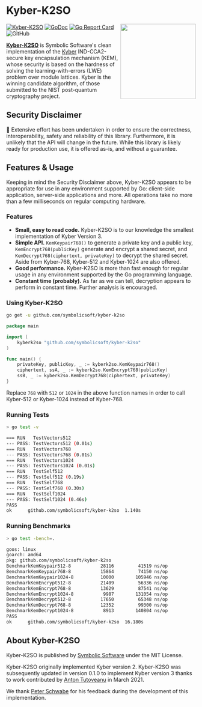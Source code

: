# Kyber-K2SO

<img src="assets/kyber-k2so.png" align="right" height="200" width="200"/>

[![Kyber-K2SO](https://github.com/symbolicsoft/kyber-k2so/workflows/Kyber-K2SO/badge.svg)](https://github.com/symbolicsoft/kyber-k2so/actions)
[![GoDoc](https://godoc.org/github.com/symbolicsoft/kyber-k2so?status.svg)](https://pkg.go.dev/github.com/symbolicsoft/kyber-k2so?tab=overview)
[![Go Report Card](https://goreportcard.com/badge/github.com/symbolicsoft/kyber-k2so)](https://goreportcard.com/report/github.com/symbolicsoft/kyber-k2so)
![GitHub](https://img.shields.io/github/license/symbolicsoft/kyber-k2so)

**[Kyber-K2SO](https://github.com/symbolicsoft/kyber-k2so)** is Symbolic Software's clean implementation of the [Kyber](https://pq-crystals.org/kyber/) IND-CCA2-secure key encapsulation mechanism (KEM), whose security is based on the hardness of solving the learning-with-errors (LWE) problem over module lattices. Kyber is the winning candidate algorithm, of those submitted to the NIST post-quantum cryptography project.

## Security Disclaimer

🚨 Extensive effort has been undertaken in order to ensure the correctness, interoperability, safety and reliability of this library. Furthermore, it is unlikely that the API will change in the future. While this library is likely ready for production use, it is offered as-is, and without a guarantee.

## Features & Usage

Keeping in mind the Security Disclaimer above, Kyber-K2SO appears to be appropriate for use in any environment supported by Go: client-side application, server-side applications and more. All operations take no more than a few milliseconds on regular computing hardware.

### Features

* **Small, easy to read code.** Kyber-K2SO is to our knowledge the smallest implementation of Kyber Version 3.
* **Simple API.** `KemKeypair768()` to generate a private key and a public key, `KemEncrypt768(publicKey)` generate and encrypt a shared secret, and `KemDecrypt768(ciphertext, privateKey)` to decrypt the shared secret. Aside from Kyber-768, Kyber-512 and Kyber-1024 are also offered.
* **Good performance.** Kyber-K2SO is more than fast enough for regular usage in any environment supported by the Go programming language.
* **Constant time (probably).** As far as we can tell, decryption appears to perform in constant time. Further analysis is encouraged.

### Using Kyber-K2SO

```bash
go get -u github.com/symbolicsoft/kyber-k2so
```

```go
package main

import (
	kyberk2so "github.com/symbolicsoft/kyber-k2so"
)

func main() {
	privateKey, publicKey, _ := kyberk2so.KemKeypair768()
	ciphertext, ssA, _ := kyberk2so.KemEncrypt768(publicKey)
	ssB, _ := kyberk2so.KemDecrypt768(ciphertext, privateKey)
}
```

Replace `768` with `512` or `1024` in the above function names in order to call Kyber-512 or Kyber-1024 instead of Kyber-768.

### Running Tests

```bash
> go test -v

=== RUN   TestVectors512
--- PASS: TestVectors512 (0.01s)
=== RUN   TestVectors768
--- PASS: TestVectors768 (0.01s)
=== RUN   TestVectors1024
--- PASS: TestVectors1024 (0.01s)
=== RUN   TestSelf512
--- PASS: TestSelf512 (0.19s)
=== RUN   TestSelf768
--- PASS: TestSelf768 (0.30s)
=== RUN   TestSelf1024
--- PASS: TestSelf1024 (0.46s)
PASS
ok  	github.com/symbolicsoft/kyber-k2so	1.140s
```

### Running Benchmarks

```bash
> go test -bench=.

goos: linux
goarch: amd64
pkg: github.com/symbolicsoft/kyber-k2so
BenchmarkKemKeypair512-8    	   28116	     41519 ns/op
BenchmarkKemKeypair768-8    	   15864	     74150 ns/op
BenchmarkKemKeypair1024-8   	   10000	    105946 ns/op
BenchmarkKemEncrypt512-8    	   21409	     56336 ns/op
BenchmarkKemEncrypt768-8    	   13629	     87541 ns/op
BenchmarkKemEncrypt1024-8   	    9987	    131054 ns/op
BenchmarkKemDecrypt512-8    	   17650	     65348 ns/op
BenchmarkKemDecrypt768-8    	   12352	     99300 ns/op
BenchmarkKemDecrypt1024-8   	    8913	    140804 ns/op
PASS
ok  	github.com/symbolicsoft/kyber-k2so	16.180s
```

## About Kyber-K2SO

Kyber-K2SO is published by [Symbolic Software](https://symbolic.software) under the MIT License.

Kyber-K2SO originally implemented Kyber version 2. Kyber-K2SO was subsequently updated in version 0.1.0 to implement Kyber version 3 thanks to work contributed by [Anton Tutoveanu](https://github.com/antontutoveanu) in March 2021.

We thank [Peter Schwabe](https://cryptojedi.org/peter) for his feedback during the development of this implementation.
